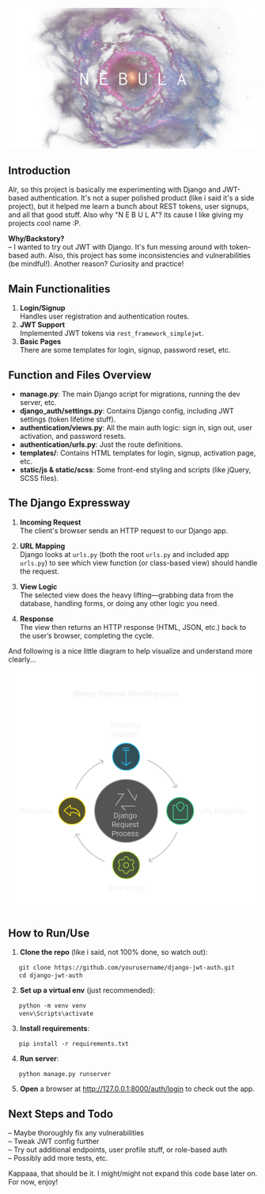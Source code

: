 <div align="center">

![alt text](f1.png)

</div>

## Introduction

Alr, so this project is basically me experimenting with Django and JWT-based authentication. It's not a super polished product (like i said it's a side project), but it helped me learn a bunch about REST tokens, user signups, and all that good stuff. Also why "N E B U L A"? its cause I like giving my projects cool name :P.

**Why/Backstory?**  
– I wanted to try out JWT with Django. It's fun messing around with token-based auth. Also, this project has some inconsistencies and vulnerabilities (be mindful!). Another reason? Curiosity and practice!

## Main Functionalities

1. **Login/Signup**  
   Handles user registration and authentication routes.
2. **JWT Support**  
   Implemented JWT tokens via `rest_framework_simplejwt`.
3. **Basic Pages**  
   There are some templates for login, signup, password reset, etc.

## Function and Files Overview

- **manage.py**: The main Django script for migrations, running the dev server, etc.
- **django_auth/settings.py**: Contains Django config, including JWT settings (token lifetime stuff).
- **authentication/views.py**: All the main auth logic: sign in, sign out, user activation, and password resets.
- **authentication/urls.py**: Just the route definitions.
- **templates/**: Contains HTML templates for login, signup, activation page, etc.
- **static/js & static/scss**: Some front-end styling and scripts (like jQuery, SCSS files).

## The Django Expressway

1. **Incoming Request**  
   The client's browser sends an HTTP request to our Django app.

2. **URL Mapping**  
   Django looks at `urls.py` (both the root `urls.py` and included app `urls.py`) to see which view function (or class-based view) should handle the request.

3. **View Logic**  
   The selected view does the heavy lifting—grabbing data from the database, handling forms, or doing any other logic you need.

4. **Response**  
   The view then returns an HTTP response (HTML, JSON, etc.) back to the user’s browser, completing the cycle.

And following is a nice little diagram to help visualize and understand more clearly...

<div align="center">

![alt text](image.png)

</div>

## How to Run/Use

1. **Clone the repo** (like i said, not 100% done, so watch out):

```
   git clone https://github.com/yourusername/django-jwt-auth.git
   cd django-jwt-auth
```

2. **Set up a virtual env** (just recommended):

```
   python -m venv venv
   venv\Scripts\activate
```

3. **Install requirements**:

```
   pip install -r requirements.txt
```

4. **Run server**:

```
   python manage.py runserver
```

5. **Open** a browser at http://127.0.0.1:8000/auth/login to check out the app.

## Next Steps and Todo

– Maybe thoroughly fix any vulnerabilities  
– Tweak JWT config further  
– Try out additional endpoints, user profile stuff, or role-based auth  
– Possibly add more tests, etc.

Kappaaa, that should be it. I might/might not expand this code base later on. For now, enjoy!
